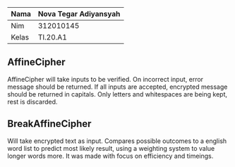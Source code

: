 | Nama      | Nova Tegar Adiyansyah |
| ----------| -----------------|
| Nim       | 312010145      |   
| Kelas     | TI.20.A1      |

## AffineCipher <br>

AffineCipher will take inputs to be verified. On incorrect input, error message should be returned. If all inputs are accepted, encrypted message should be returned in capitals. Only letters and whitespaces are being kept, rest is discarded.


## BreakAffineCipher <br>

Will take encrypted text as input. Compares possible outcomes to a english word list to predict most likely result, using a weighting system to value longer words more. It was made with focus on efficiency and timeings.
